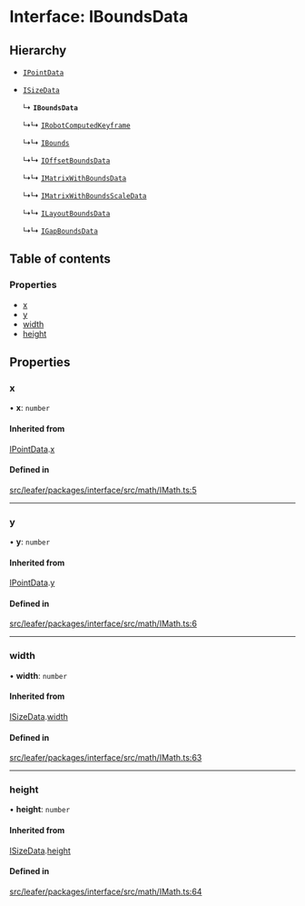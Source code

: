 # Interface: IBoundsData

## Hierarchy

- [`IPointData`](IPointData.md)

- [`ISizeData`](ISizeData.md)

  ↳ **`IBoundsData`**

  ↳↳ [`IRobotComputedKeyframe`](IRobotComputedKeyframe.md)

  ↳↳ [`IBounds`](IBounds.md)

  ↳↳ [`IOffsetBoundsData`](IOffsetBoundsData.md)

  ↳↳ [`IMatrixWithBoundsData`](IMatrixWithBoundsData.md)

  ↳↳ [`IMatrixWithBoundsScaleData`](IMatrixWithBoundsScaleData.md)

  ↳↳ [`ILayoutBoundsData`](ILayoutBoundsData.md)

  ↳↳ [`IGapBoundsData`](IGapBoundsData.md)

## Table of contents

### Properties

- [x](IBoundsData.md#x)
- [y](IBoundsData.md#y)
- [width](IBoundsData.md#width)
- [height](IBoundsData.md#height)

## Properties

### x

• **x**: `number`

#### Inherited from

[IPointData](IPointData.md).[x](IPointData.md#x)

#### Defined in

[src/leafer/packages/interface/src/math/IMath.ts:5](https://github.com/leaferjs/leafer/blob/56c6de6d1ac5072088c765b725fa724d56b9e5ef/packages/interface/src/math/IMath.ts#L5)

___

### y

• **y**: `number`

#### Inherited from

[IPointData](IPointData.md).[y](IPointData.md#y)

#### Defined in

[src/leafer/packages/interface/src/math/IMath.ts:6](https://github.com/leaferjs/leafer/blob/56c6de6d1ac5072088c765b725fa724d56b9e5ef/packages/interface/src/math/IMath.ts#L6)

___

### width

• **width**: `number`

#### Inherited from

[ISizeData](ISizeData.md).[width](ISizeData.md#width)

#### Defined in

[src/leafer/packages/interface/src/math/IMath.ts:63](https://github.com/leaferjs/leafer/blob/56c6de6d1ac5072088c765b725fa724d56b9e5ef/packages/interface/src/math/IMath.ts#L63)

___

### height

• **height**: `number`

#### Inherited from

[ISizeData](ISizeData.md).[height](ISizeData.md#height)

#### Defined in

[src/leafer/packages/interface/src/math/IMath.ts:64](https://github.com/leaferjs/leafer/blob/56c6de6d1ac5072088c765b725fa724d56b9e5ef/packages/interface/src/math/IMath.ts#L64)

